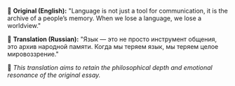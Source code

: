 📄 **Original (English):**
"Language is not just a tool for communication, it is the archive of a people’s memory. When we lose a language, we lose a worldview."

📝 **Translation (Russian):**
"Язык — это не просто инструмент общения, это архив народной памяти. Когда мы теряем язык, мы теряем целое мировоззрение."

🧭 *This translation aims to retain the philosophical depth and emotional resonance of the original essay.*
